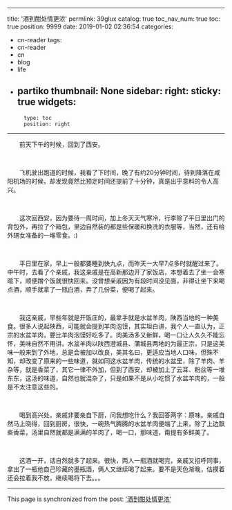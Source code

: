 
---
title: '酒到酣处情更浓'
permlink: 39glux
catalog: true
toc_nav_num: true
toc: true
position: 9999
date: 2019-01-02 02:36:54
categories:
- cn-reader
tags:
- cn-reader
- cn
- blog
- life
- partiko
thumbnail: None
sidebar:
    right:
        sticky: true
widgets:
    -
        type: toc
        position: right
---


<html>
<p>　　前天下午的时候，回到了西安。</p>
<p><br></p>
<p>　　飞机驶出跑道的时候，我看了下时间，晚了有约20分钟时间，待到降落在咸阳机场的时候，却发现竟然比预定时间还提前了十分钟，真是出乎意料的令人高兴。</p>
<p><br></p>
<p>　　这次回西安，因为要待一周时间，加上冬天天气寒冷，行李除了平日里出门的背包外，再拉了个箱包，里边自然装的都是些保暖和换洗的衣服等，当然，还有给外甥女准备的一堆零食。:)</p>
<p><br></p>
<p>　　平日里在家，早上一般都要睡到快九点，而昨天一大早7点多时就醒过来了。中午时，去看了个亲戚，我这亲戚是在高新那边开了家饭店，本想着去了坐一会寒暄下，顺便蹭个饭就很快回来。没曾想亲戚因为有段时间没见面，非得让坐下来喝点酒，顺手就拿了一瓶白酒，弄了几份菜，便喝了起来。</p>
<p><br></p>
<p>　　我这亲戚，早些年就是开饭庄的，最拿手就是水盆羊肉，陕西当地的一种美食。很多人说起陕西，可能就会提到羊肉泡馍，其实坦白讲，我个人一直认为，正宗的水盆羊肉，要比羊肉泡馍好吃多了。肉美汤多又新鲜，喝一口让人久久不能忘怀，美味自然不用讲。水盆羊肉以陕西澄城县、蒲城县两地的为最正宗，只是这美味一般来到了外地，总是会被加以改良，美其名曰，更适应当地人口味，但殊不知，却改变了原来的一些味道，就如同这水盆羊肉，传统的水盆里，除了羊肉、羊杂等，就是香菜了，其它一律不外加，但到了西安，却被加上了云耳、粉丝等一堆东东，这汤的味道，自然也就混杂了，只是如果不是从小吃惯了水盆羊肉的，一般是不太注意这些的。</p>
<p><br></p>
<p>　　喝到高兴处，亲戚非要亲自下厨，问我想吃什么？我回答两字：原味。亲戚自然马上晓得，回到厨房，很快，一碗热气腾腾的水盆羊肉便端了上来，除了上边飘些香菜，汤里自然就都是满满的羊肉了，喝一口，那味道，甭提有多鲜美了。</p>
<p><br></p>
<p>　　这酒一开，话自然就多了起来。很快，两人一瓶酒就喝完，亲戚又招呼同事，拿出了一瓶他自己珍藏的墨瓶酒，俩人又继续喝了起来。要不是天色渐晚，估摸着还会拉着我不放，继续喝将下去。。。　　</p>
</html>

- - -

This page is synchronized from the post: ['酒到酣处情更浓'](https://steemit.com/@rivalhw/39glux)
